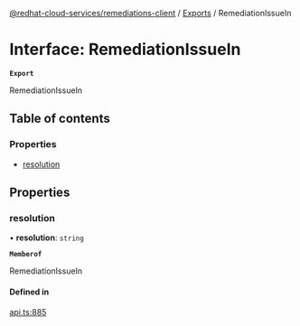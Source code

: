 [@redhat-cloud-services/remediations-client](../README.md) / [Exports](../modules.md) / RemediationIssueIn

# Interface: RemediationIssueIn

**`Export`**

RemediationIssueIn

## Table of contents

### Properties

- [resolution](RemediationIssueIn.md#resolution)

## Properties

### resolution

• **resolution**: `string`

**`Memberof`**

RemediationIssueIn

#### Defined in

[api.ts:885](https://github.com/RedHatInsights/javascript-clients/blob/main/packages/remediations/api.ts#L885)
